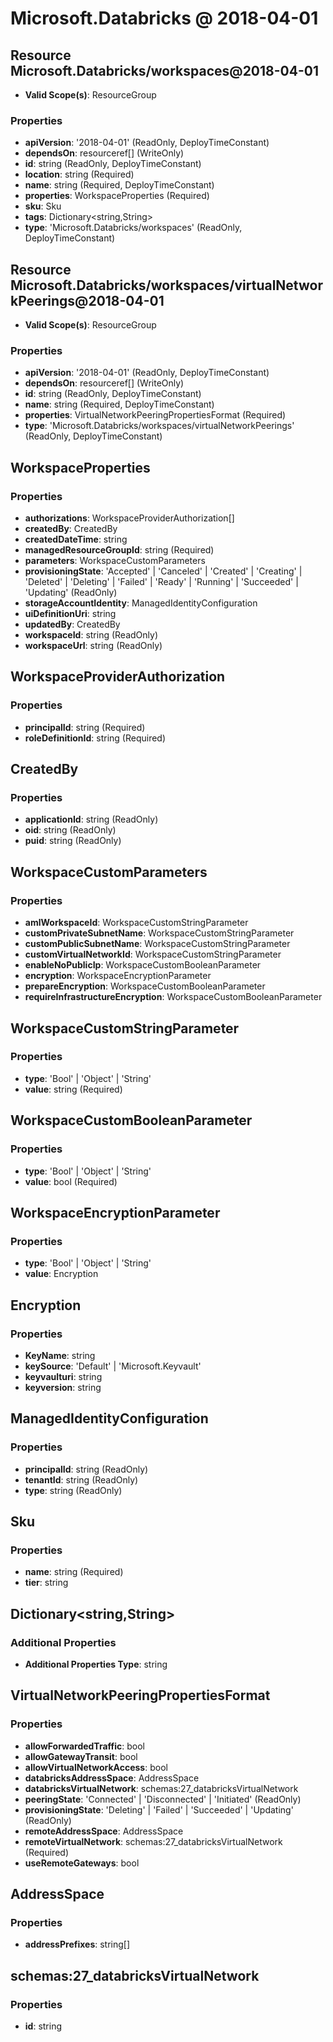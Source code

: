 # Microsoft.Databricks @ 2018-04-01

## Resource Microsoft.Databricks/workspaces@2018-04-01
* **Valid Scope(s)**: ResourceGroup
### Properties
* **apiVersion**: '2018-04-01' (ReadOnly, DeployTimeConstant)
* **dependsOn**: resourceref[] (WriteOnly)
* **id**: string (ReadOnly, DeployTimeConstant)
* **location**: string (Required)
* **name**: string (Required, DeployTimeConstant)
* **properties**: WorkspaceProperties (Required)
* **sku**: Sku
* **tags**: Dictionary<string,String>
* **type**: 'Microsoft.Databricks/workspaces' (ReadOnly, DeployTimeConstant)

## Resource Microsoft.Databricks/workspaces/virtualNetworkPeerings@2018-04-01
* **Valid Scope(s)**: ResourceGroup
### Properties
* **apiVersion**: '2018-04-01' (ReadOnly, DeployTimeConstant)
* **dependsOn**: resourceref[] (WriteOnly)
* **id**: string (ReadOnly, DeployTimeConstant)
* **name**: string (Required, DeployTimeConstant)
* **properties**: VirtualNetworkPeeringPropertiesFormat (Required)
* **type**: 'Microsoft.Databricks/workspaces/virtualNetworkPeerings' (ReadOnly, DeployTimeConstant)

## WorkspaceProperties
### Properties
* **authorizations**: WorkspaceProviderAuthorization[]
* **createdBy**: CreatedBy
* **createdDateTime**: string
* **managedResourceGroupId**: string (Required)
* **parameters**: WorkspaceCustomParameters
* **provisioningState**: 'Accepted' | 'Canceled' | 'Created' | 'Creating' | 'Deleted' | 'Deleting' | 'Failed' | 'Ready' | 'Running' | 'Succeeded' | 'Updating' (ReadOnly)
* **storageAccountIdentity**: ManagedIdentityConfiguration
* **uiDefinitionUri**: string
* **updatedBy**: CreatedBy
* **workspaceId**: string (ReadOnly)
* **workspaceUrl**: string (ReadOnly)

## WorkspaceProviderAuthorization
### Properties
* **principalId**: string (Required)
* **roleDefinitionId**: string (Required)

## CreatedBy
### Properties
* **applicationId**: string (ReadOnly)
* **oid**: string (ReadOnly)
* **puid**: string (ReadOnly)

## WorkspaceCustomParameters
### Properties
* **amlWorkspaceId**: WorkspaceCustomStringParameter
* **customPrivateSubnetName**: WorkspaceCustomStringParameter
* **customPublicSubnetName**: WorkspaceCustomStringParameter
* **customVirtualNetworkId**: WorkspaceCustomStringParameter
* **enableNoPublicIp**: WorkspaceCustomBooleanParameter
* **encryption**: WorkspaceEncryptionParameter
* **prepareEncryption**: WorkspaceCustomBooleanParameter
* **requireInfrastructureEncryption**: WorkspaceCustomBooleanParameter

## WorkspaceCustomStringParameter
### Properties
* **type**: 'Bool' | 'Object' | 'String'
* **value**: string (Required)

## WorkspaceCustomBooleanParameter
### Properties
* **type**: 'Bool' | 'Object' | 'String'
* **value**: bool (Required)

## WorkspaceEncryptionParameter
### Properties
* **type**: 'Bool' | 'Object' | 'String'
* **value**: Encryption

## Encryption
### Properties
* **KeyName**: string
* **keySource**: 'Default' | 'Microsoft.Keyvault'
* **keyvaulturi**: string
* **keyversion**: string

## ManagedIdentityConfiguration
### Properties
* **principalId**: string (ReadOnly)
* **tenantId**: string (ReadOnly)
* **type**: string (ReadOnly)

## Sku
### Properties
* **name**: string (Required)
* **tier**: string

## Dictionary<string,String>
### Additional Properties
* **Additional Properties Type**: string

## VirtualNetworkPeeringPropertiesFormat
### Properties
* **allowForwardedTraffic**: bool
* **allowGatewayTransit**: bool
* **allowVirtualNetworkAccess**: bool
* **databricksAddressSpace**: AddressSpace
* **databricksVirtualNetwork**: schemas:27_databricksVirtualNetwork
* **peeringState**: 'Connected' | 'Disconnected' | 'Initiated' (ReadOnly)
* **provisioningState**: 'Deleting' | 'Failed' | 'Succeeded' | 'Updating' (ReadOnly)
* **remoteAddressSpace**: AddressSpace
* **remoteVirtualNetwork**: schemas:27_databricksVirtualNetwork (Required)
* **useRemoteGateways**: bool

## AddressSpace
### Properties
* **addressPrefixes**: string[]

## schemas:27_databricksVirtualNetwork
### Properties
* **id**: string

